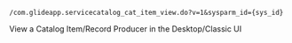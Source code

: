 `/com.glideapp.servicecatalog_cat_item_view.do?v=1&sysparm_id={sys_id}`

View a Catalog Item/Record Producer in the Desktop/Classic UI
